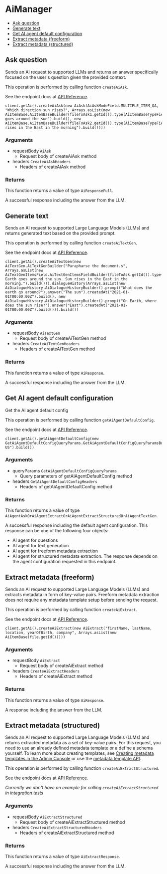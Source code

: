 # AiManager


- [Ask question](#ask-question)
- [Generate text](#generate-text)
- [Get AI agent default configuration](#get-ai-agent-default-configuration)
- [Extract metadata (freeform)](#extract-metadata-freeform)
- [Extract metadata (structured)](#extract-metadata-structured)

## Ask question

Sends an AI request to supported LLMs and returns an answer specifically focused on the user's question given the provided context.

This operation is performed by calling function `createAiAsk`.

See the endpoint docs at
[API Reference](https://developer.box.com/reference/post-ai-ask/).

<!-- sample post_ai_ask -->
```
client.getAi().createAiAsk(new AiAsk(AiAskModeField.MULTIPLE_ITEM_QA, "Which direction sun rises?", Arrays.asList(new AiItemBase.AiItemBaseBuilder(fileToAsk1.getId()).type(AiItemBaseTypeField.FILE).content("Earth goes around the sun").build(), new AiItemBase.AiItemBaseBuilder(fileToAsk2.getId()).type(AiItemBaseTypeField.FILE).content("Sun rises in the East in the morning").build())))
```

### Arguments

- requestBody `AiAsk`
  - Request body of createAiAsk method
- headers `CreateAiAskHeaders`
  - Headers of createAiAsk method


### Returns

This function returns a value of type `AiResponseFull`.

A successful response including the answer from the LLM.


## Generate text

Sends an AI request to supported Large Language Models (LLMs) and returns generated text based on the provided prompt.

This operation is performed by calling function `createAiTextGen`.

See the endpoint docs at
[API Reference](https://developer.box.com/reference/post-ai-text-gen/).

<!-- sample post_ai_text_gen -->
```
client.getAi().createAiTextGen(new AiTextGen.AiTextGenBuilder("Parapharse the document.s", Arrays.asList(new AiTextGenItemsField.AiTextGenItemsFieldBuilder(fileToAsk.getId()).type(AiTextGenItemsTypeField.FILE).content("The Earth goes around the sun. Sun rises in the East in the morning.").build())).dialogueHistory(Arrays.asList(new AiDialogueHistory.AiDialogueHistoryBuilder().prompt("What does the earth go around?").answer("The sun").createdAt("2021-01-01T00:00:00Z").build(), new AiDialogueHistory.AiDialogueHistoryBuilder().prompt("On Earth, where does the sun rise?").answer("East").createdAt("2021-01-01T00:00:00Z").build())).build())
```

### Arguments

- requestBody `AiTextGen`
  - Request body of createAiTextGen method
- headers `CreateAiTextGenHeaders`
  - Headers of createAiTextGen method


### Returns

This function returns a value of type `AiResponse`.

A successful response including the answer from the LLM.


## Get AI agent default configuration

Get the AI agent default config

This operation is performed by calling function `getAiAgentDefaultConfig`.

See the endpoint docs at
[API Reference](https://developer.box.com/reference/get-ai-agent-default/).

<!-- sample get_ai_agent_default -->
```
client.getAi().getAiAgentDefaultConfig(new GetAiAgentDefaultConfigQueryParams.GetAiAgentDefaultConfigQueryParamsBuilder(GetAiAgentDefaultConfigQueryParamsModeField.TEXT_GEN).language("en-US").build())
```

### Arguments

- queryParams `GetAiAgentDefaultConfigQueryParams`
  - Query parameters of getAiAgentDefaultConfig method
- headers `GetAiAgentDefaultConfigHeaders`
  - Headers of getAiAgentDefaultConfig method


### Returns

This function returns a value of type `AiAgentAskOrAiAgentExtractOrAiAgentExtractStructuredOrAiAgentTextGen`.

A successful response including the default agent configuration.
This response can be one of the following four objects:
* AI agent for questions
* AI agent for text generation
* AI agent for freeform metadata extraction
* AI agent for structured metadata extraction.
The response depends on the agent configuration requested in this endpoint.


## Extract metadata (freeform)

Sends an AI request to supported Large Language Models (LLMs) and extracts metadata in form of key-value pairs.
Freeform metadata extraction does not require any metadata template setup before sending the request.

This operation is performed by calling function `createAiExtract`.

See the endpoint docs at
[API Reference](https://developer.box.com/reference/post-ai-extract/).

<!-- sample post_ai_extract -->
```
client.getAi().createAiExtract(new AiExtract("firstName, lastName, location, yearOfBirth, company", Arrays.asList(new AiItemBase(file.getId()))))
```

### Arguments

- requestBody `AiExtract`
  - Request body of createAiExtract method
- headers `CreateAiExtractHeaders`
  - Headers of createAiExtract method


### Returns

This function returns a value of type `AiResponse`.

A response including the answer from the LLM.


## Extract metadata (structured)

Sends an AI request to supported Large Language Models (LLMs) and returns extracted metadata as a set of key-value pairs.
For this request, you need to use an already defined metadata template or a define a schema yourself.
To learn more about creating templates, see [Creating metadata templates in the Admin Console](https://support.box.com/hc/en-us/articles/360044194033-Customizing-Metadata-Templates)
or use the [metadata template API](g://metadata/templates/create).

This operation is performed by calling function `createAiExtractStructured`.

See the endpoint docs at
[API Reference](https://developer.box.com/reference/post-ai-extract-structured/).

*Currently we don't have an example for calling `createAiExtractStructured` in integration tests*

### Arguments

- requestBody `AiExtractStructured`
  - Request body of createAiExtractStructured method
- headers `CreateAiExtractStructuredHeaders`
  - Headers of createAiExtractStructured method


### Returns

This function returns a value of type `AiExtractResponse`.

A successful response including the answer from the LLM.



